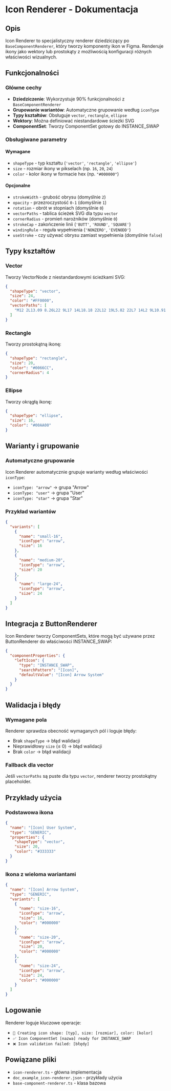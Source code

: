 # Icon Renderer - Dokumentacja

## Opis
Icon Renderer to specjalistyczny renderer dziedziczący po `BaseComponentRenderer`, który tworzy komponenty ikon w Figma. Renderuje ikony jako wektory lub prostokąty z możliwością konfiguracji różnych właściwości wizualnych.

## Funkcjonalności

### Główne cechy
- **Dziedziczenie**: Wykorzystuje 90% funkcjonalności z `BaseComponentRenderer`
- **Grupowanie wariantów**: Automatyczne grupowanie według `iconType`
- **Typy kształtów**: Obsługuje `vector`, `rectangle`, `ellipse`
- **Wektory**: Można definiować niestandardowe ścieżki SVG
- **ComponentSet**: Tworzy ComponentSet gotowy do INSTANCE_SWAP

### Obsługiwane parametry

#### Wymagane
- `shapeType` - typ kształtu (`'vector'`, `'rectangle'`, `'ellipse'`)
- `size` - rozmiar ikony w pikselach (np. `16`, `20`, `24`)
- `color` - kolor ikony w formacie hex (np. `"#000000"`)

#### Opcjonalne
- `strokeWidth` - grubość obrysu (domyślnie `2`)
- `opacity` - przezroczystość `0-1` (domyślnie `1`)
- `rotation` - obrót w stopniach (domyślnie `0`)
- `vectorPaths` - tablica ścieżek SVG dla typu `vector`
- `cornerRadius` - promień narożników (domyślnie `0`)
- `strokeCap` - zakończenie linii (`'BUTT'`, `'ROUND'`, `'SQUARE'`)
- `windingRule` - reguła wypełnienia (`'NONZERO'`, `'EVENODD'`)
- `useStroke` - czy używać obrysu zamiast wypełnienia (domyślnie `false`)

## Typy kształtów

### Vector
Tworzy VectorNode z niestandardowymi ścieżkami SVG:
```json
{
  "shapeType": "vector",
  "size": 24,
  "color": "#FF0000",
  "vectorPaths": [
    "M12 2L13.09 8.26L22 9L17 14L18.18 22L12 19L5.82 22L7 14L2 9L10.91 8.26L12 2Z"
  ]
}
```

### Rectangle
Tworzy prostokątną ikonę:
```json
{
  "shapeType": "rectangle", 
  "size": 20,
  "color": "#0066CC",
  "cornerRadius": 4
}
```

### Ellipse
Tworzy okrągłą ikonę:
```json
{
  "shapeType": "ellipse",
  "size": 16,
  "color": "#00AA00"
}
```

## Warianty i grupowanie

### Automatyczne grupowanie
Icon Renderer automatycznie grupuje warianty według właściwości `iconType`:
- `iconType: "arrow"` → grupa "Arrow" 
- `iconType: "user"` → grupa "User"
- `iconType: "star"` → grupa "Star"

### Przykład wariantów
```json
{
  "variants": [
    {
      "name": "small-16",
      "iconType": "arrow",
      "size": 16
    },
    {
      "name": "medium-20", 
      "iconType": "arrow",
      "size": 20
    },
    {
      "name": "large-24",
      "iconType": "arrow", 
      "size": 24
    }
  ]
}
```

## Integracja z ButtonRenderer

Icon Renderer tworzy ComponentSets, które mogą być używane przez ButtonRenderer do właściwości INSTANCE_SWAP:

```json
{
  "componentProperties": {
    "leftIcon": {
      "type": "INSTANCE_SWAP",
      "searchPattern": "[Icon]",
      "defaultValue": "[Icon] Arrow System"
    }
  }
}
```

## Walidacja i błędy

### Wymagane pola
Renderer sprawdza obecność wymaganych pól i loguje błędy:
- Brak `shapeType` → błąd walidacji
- Nieprawidłowy `size` (≤ 0) → błąd walidacji  
- Brak `color` → błąd walidacji

### Fallback dla vector
Jeśli `vectorPaths` są puste dla typu `vector`, renderer tworzy prostokątny placeholder.

## Przykłady użycia

### Podstawowa ikona
```json
{
  "name": "[Icon] User System",
  "type": "GENERIC",
  "properties": {
    "shapeType": "vector",
    "size": 20,
    "color": "#333333"
  }
}
```

### Ikona z wieloma wariantami
```json
{
  "name": "[Icon] Arrow System", 
  "type": "GENERIC",
  "variants": [
    {
      "name": "size-16",
      "iconType": "arrow",
      "size": 16,
      "color": "#000000"
    },
    {
      "name": "size-20",
      "iconType": "arrow", 
      "size": 20,
      "color": "#000000"
    },
    {
      "name": "size-24",
      "iconType": "arrow",
      "size": 24,
      "color": "#000000"
    }
  ]
}
```

## Logowanie

Renderer loguje kluczowe operacje:
- `🎨 Creating icon shape: [typ], size: [rozmiar], color: [kolor]`
- `✅ Icon ComponentSet [nazwa] ready for INSTANCE_SWAP`
- `❌ Icon validation failed: [błędy]`

## Powiązane pliki
- `icon-renderer.ts` - główna implementacja
- `doc_example_icon-renderer.json` - przykłady użycia
- `base-component-renderer.ts` - klasa bazowa